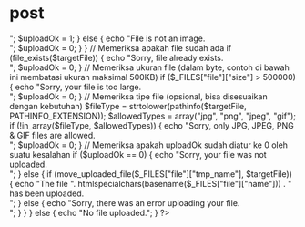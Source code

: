 # post

<?php
if ($_SERVER['REQUEST_METHOD'] == 'POST') {
    // Direktori tempat file akan disimpan
    $targetDir = "uploads/";
    
    // Pastikan direktori tujuan ada
    if (!is_dir($targetDir)) {
        mkdir($targetDir, 0777, true);
    }

    // Target file path
    $targetFile = $targetDir . basename($_FILES["file"]["name"]);
    $uploadOk = 1;

    // Memeriksa apakah file sebenarnya adalah gambar atau bukan
    if (isset($_POST["submit"])) {
        $check = getimagesize($_FILES["file"]["tmp_name"]);
        if ($check !== false) {
            echo "File is an image - " . $check["mime"] . ".<br>";
            $uploadOk = 1;
        } else {
            echo "File is not an image.<br>";
            $uploadOk = 0;
        }
    }

    // Memeriksa apakah file sudah ada
    if (file_exists($targetFile)) {
        echo "Sorry, file already exists.<br>";
        $uploadOk = 0;
    }

    // Memeriksa ukuran file (dalam byte, contoh di bawah ini membatasi ukuran maksimal 500KB)
    if ($_FILES["file"]["size"] > 500000) {
        echo "Sorry, your file is too large.<br>";
        $uploadOk = 0;
    }

    // Memeriksa tipe file (opsional, bisa disesuaikan dengan kebutuhan)
    $fileType = strtolower(pathinfo($targetFile, PATHINFO_EXTENSION));
    $allowedTypes = array("jpg", "png", "jpeg", "gif");
    if (!in_array($fileType, $allowedTypes)) {
        echo "Sorry, only JPG, JPEG, PNG & GIF files are allowed.<br>";
        $uploadOk = 0;
    }

    // Memeriksa apakah uploadOk sudah diatur ke 0 oleh suatu kesalahan
    if ($uploadOk == 0) {
        echo "Sorry, your file was not uploaded.<br>";
    } else {
        if (move_uploaded_file($_FILES["file"]["tmp_name"], $targetFile)) {
            echo "The file ". htmlspecialchars(basename($_FILES["file"]["name"])) . " has been uploaded.<br>";
        } else {
            echo "Sorry, there was an error uploading your file.<br>";
        }
    }
} else {
    echo "No file uploaded.";
}
?>
